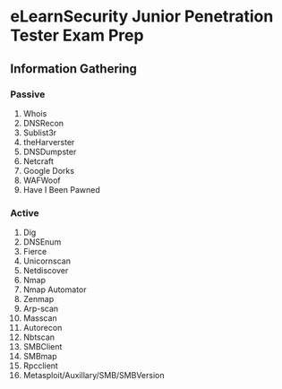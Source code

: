 # eLearnSecurity Junior Penetration Tester Exam Prep
## Information Gathering
### Passive
1. Whois
2. DNSRecon
3. Sublist3r
4. theHarverster
5. DNSDumpster
6. Netcraft
7. Google Dorks
9. WAFWoof
10. Have I Been Pawned
  
### Active
1. Dig
2. DNSEnum
3. Fierce
4. Unicornscan
5. Netdiscover
6. Nmap
7. Nmap Automator
8. Zenmap
9. Arp-scan
10. Masscan
11. Autorecon
12. Nbtscan
13. SMBClient
14. SMBmap
15. Rpcclient
16. Metasploit/Auxillary/SMB/SMBVersion

